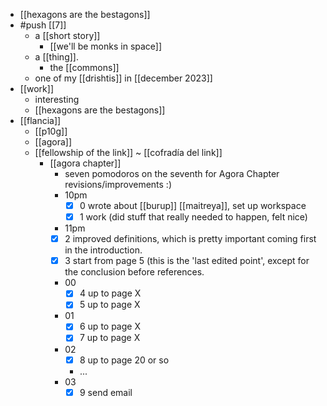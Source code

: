 - [[hexagons are the bestagons]]
- #push [[7]]
  - a [[short story]]
    - [[we'll be monks in space]]
  - a [[thing]].
    - the [[commons]]
  - one of my [[drishtis]] in [[december 2023]]
- [[work]]
  - interesting
  - [[hexagons are the bestagons]]
- [[flancia]]
  - [[p10g]]
  - [[agora]]
  - [[fellowship of the link]] ~ [[cofradía del link]]
    - [[agora chapter]]
      - seven pomodoros on the seventh for Agora Chapter revisions/improvements :)
      - 10pm
        - [x] 0 wrote about [[burup]] [[maitreya]], set up workspace
        - [x] 1 work (did stuff that really needed to happen, felt nice)
      - 11pm
      - [x] 2 improved definitions, which is pretty important coming first in the introduction.
      - [x] 3 start from page 5 (this is the 'last edited point', except for the conclusion before references.
      - 00
        - [x] 4 up to page X
        - [x] 5 up to page X
      - 01
        - [x] 6 up to page X
        - [x] 7 up to page X
      - 02
        - [x] 8 up to page 20 or so
        - ...
      - 03
        - [x] 9 send email
